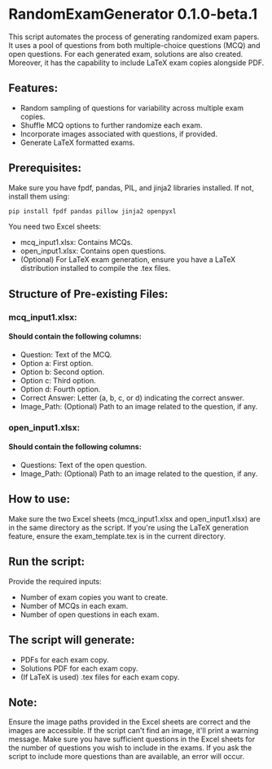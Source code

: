# RandomExamGenerator 0.1.0-beta.1
This script automates the process of generating randomized exam papers. It uses a pool of questions from both multiple-choice questions (MCQ) and open questions. For each generated exam, solutions are also created. Moreover, it has the capability to include LaTeX exam copies alongside PDF.

## Features:
- Random sampling of questions for variability across multiple exam copies.
- Shuffle MCQ options to further randomize each exam.
- Incorporate images associated with questions, if provided.
- Generate LaTeX formatted exams.

## Prerequisites:
Make sure you have fpdf, pandas, PIL, and jinja2 libraries installed. If not, install them using:

```bash
pip install fpdf pandas pillow jinja2 openpyxl
```

You need two Excel sheets:
- mcq_input1.xlsx: Contains MCQs.
- open_input1.xlsx: Contains open questions.
- (Optional) For LaTeX exam generation, ensure you have a LaTeX distribution installed to compile the .tex files.

## Structure of Pre-existing Files:
### mcq_input1.xlsx:
#### Should contain the following columns:
- Question: Text of the MCQ.
- Option a: First option.
- Option b: Second option.
- Option c: Third option.
- Option d: Fourth option.
- Correct Answer: Letter (a, b, c, or d) indicating the correct answer.
- Image_Path: (Optional) Path to an image related to the question, if any.

### open_input1.xlsx:
#### Should contain the following columns:
- Questions: Text of the open question.
- Image_Path: (Optional) Path to an image related to the question, if any.

## How to use:
Make sure the two Excel sheets (mcq_input1.xlsx and open_input1.xlsx) are in the same directory as the script.
If you're using the LaTeX generation feature, ensure the exam_template.tex is in the current directory.

## Run the script:
Provide the required inputs:
- Number of exam copies you want to create.
- Number of MCQs in each exam.
- Number of open questions in each exam.

## The script will generate:
- PDFs for each exam copy.
- Solutions PDF for each exam copy.
- (If LaTeX is used) .tex files for each exam copy.

## Note:
Ensure the image paths provided in the Excel sheets are correct and the images are accessible. If the script can't find an image, it'll print a warning message.
Make sure you have sufficient questions in the Excel sheets for the number of questions you wish to include in the exams. If you ask the script to include more questions than are available, an error will occur.

